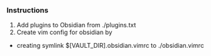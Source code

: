 ### Instructions

1. Add plugins to Obsidian from ./plugins.txt
2. Create vim config for obsidian by

- creating symlink $[VAULT_DIR].obsidian.vimrc to ./obsidian.vimrc
